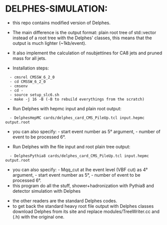 DELPHES-SIMULATION:
====================

  * this repo contains modified version of Delphes.
  * The main difference is the output format: plain root tree of std::vector<float> instead of a root tree with the Delphes' classes, this means that the output is much lighter (~1kb/event). 
  * It also implement the calculation of nsubjettines for CA8 jets and pruned mass for all jets.


  * Installation steps:
```
  - cmsrel CMSSW_6_2_0
  - cd CMSSW_6_2_0
  - cmsenv
  - cd -
  - source setup_slc6.sh
  - make -j 16 -B (-B to rebuild everythings from the scratch)
```

  * Run Delphes with hepmc input and plain root output:
```
  - DelphesHepMC cards/delphes_card_CMS_PileUp.tcl input.hepmc output.root
```
  - you can also specify: 
        - start event number as 5° argument,
        - number of event to be processed 6°.
  
  * Run Delphes with lhe file input and root plain tree output:
```
  - DelphesPythia8 cards/delphes_card_CMS_PileUp.tcl input.hepmc output.root
```
  - you can also specify: 
        - Mqq_cut at lhe event level (VBF cut) as 4° argument,
        - start event number as 5°,
        - number of event to be processed 6°.
  - this program do all the stuff, shower+hadronization with Pythia8 and detector simulation with Delphes
  
  * the other readers are the standard Delphes codes.
  * to get back the standard heavy root file output with Delphes classes download Delphes from its site and replace modules/TreeWriter.cc and (.h) with the original one.
      
